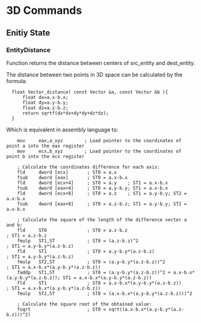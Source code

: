 # 3D Commands

## Enitiy State

### EntityDistance

Function returns the distance between centers of src_entity and dest_entity. 

The distance between two points in 3D space can be calculated by the formula:

      float Vector_distance( const Vector &a, const Vector &b ){
          float dx=a.x-b.x;
          float dy=a.y-b.y;
          float dz=a.z-b.z;
          return sqrtf(dx*dx+dy*dy+dz*dz);
      }

Which is equivalent in assembly language to:

        mov     eax,a_xyz        ; Load pointer to the coordinates of point a into the eax register
        mov     ecx,b_xyz        ; Load pointer to the coordinates of point b into the ecx register
        
        ; Сalculate the coordinates difference for each axis:
        fld     dword [ecx]       ; ST0 = a.x
        fsub    dword [eax]       ; ST0 = a.x-b.x
        fld     dword [ecx+4]     ; ST0 = a.y    ; ST1 = a.x-b.x
        fsub    dword [eax+4]     ; ST0 = a.y-b.y; ST1 = a.x-b.x
        fld     dword [ecx+8]     ; ST0 = a.z    ; ST1 = a.y-b.y; ST2 = a.x-b.x
        fsub    dword [eax+8]     ; ST0 = a.z-b.z; ST1 = a.y-b.y; ST2 = a.x-b.x
        
        ; Calculate the square of the length of the difference vector a and b:
        fld     ST0               ; ST0 = a.z-b.z                         ; ST1 = a.z-b.z
        fmulp   ST1,ST            ; ST0 = (a.z-b.z)^2                     ; ST1 = a.y-b.y*(a.z-b.z)
        fld     ST1               ; ST0 = a.y-b.y*(a.z-b.z)               ; ST1 = a.y-b.y*(a.z-b.z)
        fmulp   ST2,ST            ; ST0 = (a.y-b.y*(a.z-b.z))^2           ; ST1 = a.x-b.x*(a.y-b.y*(a.z-b.z))
        faddp   ST1,ST            ; ST0 = (a.y-b.y*(a.z-b.z))^2 + a.x-b.x*(a.y-b.y*(a.z-b.z)); ST1 = a.x-b.x*(a.y-b.y*(a.z-b.z))
        fld     ST1               ; ST0 = a.x-b.x*(a.y-b.y*(a.z-b.z))     ; ST1 = a.x-b.x*(a.y-b.y*(a.z-b.z))
        fmulp   ST2,ST            ; ST0 = (a.x-b.x*(a.y-b.y*(a.z-b.z)))^2

        ; Calculate the square root of the obtained value:
        fsqrt                     ; ST0 = sqrt((a.x-b.x*(a.y-b.y*(a.z-b.z)))^2)






